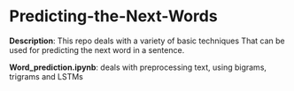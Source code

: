 # Predicting-the-Next-Words
**Description**: This repo deals with a variety of basic techniques That can be used for predicting the next word in a sentence.

**Word_prediction.ipynb**: deals with preprocessing text, using bigrams, trigrams and LSTMs
